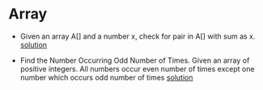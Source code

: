 # Array

- Given an array A[] and a number x, check for pair in A[] with sum as x. 
	[solution](./Array/PairSum.java)
	
- Find the Number Occurring Odd Number of Times. Given an array of positive integers. All numbers occur even number of times except one number which occurs odd number of times	[solution](./Array/OddOccurance.java)

